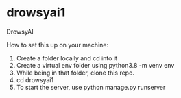 # drowsyai1
DrowsyAI 

How to set this up on your machine: 

1. Create a folder locally and cd into it
2. Create a virtual env folder using python3.8 -m venv env
3. While being in that folder, clone this repo.
4. cd drowsyai1 
5. To start the server, use python manage.py runserver
